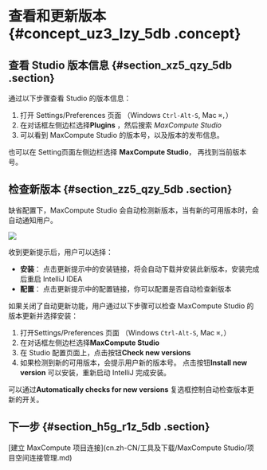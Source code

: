 # 查看和更新版本 {#concept_uz3_lzy_5db .concept}

## 查看 Studio 版本信息 {#section_xz5_qzy_5db .section}

通过以下步骤查看 Studio 的版本信息：

1.  打开 Settings/Preferences 页面 （Windows `Ctrl-Alt-S`, Mac `⌘,`）
2.  在对话框左侧边栏选择**Plugins** ，然后搜索 *MaxCompute Studio*
3.  可以看到 MaxCompute Studio 的版本号，以及版本的发布信息。

也可以在 Setting页面左侧边栏选择 **MaxCompute Studio**， 再找到当前版本号。

## 检查新版本 {#section_zz5_qzy_5db .section}

缺省配置下，MaxCompute Studio 会自动检测新版本，当有新的可用版本时，会自动通知用户。

![](http://static-aliyun-doc.oss-cn-hangzhou.aliyuncs.com/assets/img/12118/1576_zh-CN.png)

收到更新提示后，用户可以选择：

-   **安装**： 点击更新提示中的安装链接，将会自动下载并安装此新版本，安装完成后重启 IntelliJ IDEA
-   **配置**： 点击更新提示中的配置链接，你可以配置是否自动检查新版本

如果关闭了自动更新功能，用户通过以下步骤可以检查 MaxCompute Studio 的版本更新并选择安装：

1.  打开Settings/Preferences 页面 （Windows `Ctrl-Alt-S`, Mac `⌘,`）
2.  在对话框左侧边栏选择**MaxCompute Studio** 
3.  在 Studio 配置页面上，点击按钮**Check new versions** 
4.  如果检测到新的可用版本，会提示用户新的版本号。 点击按钮**Install new version** 可以安装，重新启动 IntelliJ 完成安装。

可以通过**Automatically checks for new versions** 复选框控制自动检查版本更新的开关。

## 下一步 {#section_h5g_r1z_5db .section}

[建立 MaxCompute 项目连接](cn.zh-CN/工具及下载/MaxCompute Studio/项目空间连接管理.md)

